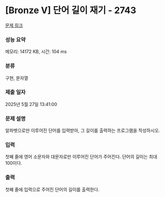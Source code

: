 # [Bronze V] 단어 길이 재기 - 2743 

[문제 링크](https://www.acmicpc.net/problem/2743) 

### 성능 요약

메모리: 14172 KB, 시간: 104 ms

### 분류

구현, 문자열

### 제출 일자

2025년 5월 27일 13:41:00

### 문제 설명

<p>알파벳으로만 이루어진 단어를 입력받아, 그 길이를 출력하는 프로그램을 작성하시오.</p>

### 입력 

 <p>첫째 줄에 영어 소문자와 대문자로만 이루어진 단어가 주어진다. 단어의 길이는 최대 100이다.</p>

### 출력 

 <p>첫째 줄에 입력으로 주어진 단어의 길이를 출력한다.</p>

